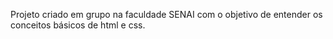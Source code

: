 Projeto criado em grupo na faculdade SENAI com o objetivo de entender os conceitos básicos de html e css.
